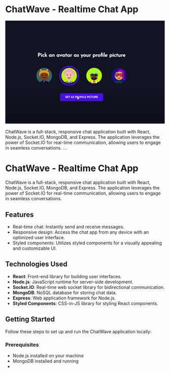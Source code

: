 # ChatWave - Realtime Chat App

![ChatWave Logo](images/chatwave.png)

ChatWave is a full-stack, responsive chat application built with React, Node.js, Socket.IO, MongoDB, and Express. The application leverages the power of Socket.IO for real-time communication, allowing users to engage in seamless conversations.
...


# ChatWave - Realtime Chat App

ChatWave is a full-stack, responsive chat application built with React, Node.js, Socket.IO, MongoDB, and Express. The application leverages the power of Socket.IO for real-time communication, allowing users to engage in seamless conversations.

## Features

- Real-time chat: Instantly send and receive messages.
- Responsive design: Access the chat app from any device with an optimized user interface.
- Styled components: Utilizes styled components for a visually appealing and customizable UI.

## Technologies Used

- **React**: Front-end library for building user interfaces.
- **Node.js**: JavaScript runtime for server-side development.
- **Socket.IO**: Real-time web socket library for bidirectional communication.
- **MongoDB**: NoSQL database for storing chat data.
- **Express**: Web application framework for Node.js.
- **Styled Components**: CSS-in-JS library for styling React components.

## Getting Started

Follow these steps to set up and run the ChatWave application locally:

### Prerequisites

- Node.js installed on your machine
- MongoDB installed and running
- 


